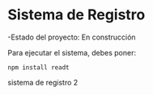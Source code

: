 <h1>Sistema de Registro</h1>

-Estado del proyecto: En construcción

Para ejecutar el sistema, debes poner:

```npm install readt```

sistema de registro 2 
